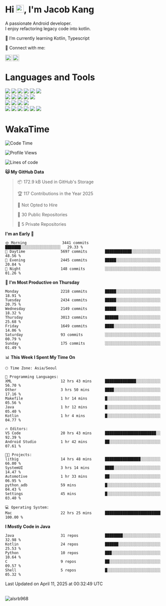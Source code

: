 # Hi <img src="https://media.giphy.com/media/hvRJCLFzcasrR4ia7z/giphy.gif" width="25px">, I'm Jacob Kang
A passionate Android developer.
</br>
I enjoy refactoring legacy code into kotlin.

🌱 I’m currently learning Kotlin, Typescript

🤝 Connect with me:

<a href="https://www.linkedin.com/in/minkyu-kang-b7477b1b2/"><img align="left" src="https://raw.githubusercontent.com/yushi1007/yushi1007/main/images/linkedin.svg" alt="Minkyu Kang | LinkedIn" width="21px"/></a>
<a href="https://www.instagram.com/_jacob_kang/"><img align="left" src="https://raw.githubusercontent.com/yushi1007/yushi1007/main/images/instagram.svg" alt="Jacob Kang | Instagram" width="21px"/></a>

</br>

# Languages and Tools

<div align="left">
<img src="https://img.shields.io/badge/java-007396?logo=java&logoColor=white"/>
<img src="https://img.shields.io/badge/kotlin-7F52FF?logo=kotlin&logoColor=white"/>
<img src="https://img.shields.io/badge/python-3776AB?logo=python&logoColor=white"/>
<img src="https://img.shields.io/badge/bash shell-4EAA25?logo=gnubash&logoColor=white"/>
<img src="https://img.shields.io/badge/c-A8B9CC?logo=c&logoColor=white"/>
<img src="https://img.shields.io/badge/c++-00599C?logo=c%2b%2b&logoColor=white"/>
</div>
<div align="left">
<img src="https://img.shields.io/badge/git-F05032?logo=git&logoColor=white"/>
<img src="https://img.shields.io/badge/github-181717?logo=github&logoColor=white"/>
<img src="https://img.shields.io/badge/mysql-4479A1?logo=mysql&logoColor=white"/>
<img src="https://img.shields.io/badge/sqlite-003B57?logo=sqlite&logoColor=white"/>
<img src="https://img.shields.io/badge/amazon AWS-232F3E?logo=amazonaws&logoColor=white"/>
</div>
<div align="left">
<img src="https://img.shields.io/badge/android-3DDC84?logo=android&logoColor=white"/>
<img src="https://img.shields.io/badge/linux-FCC624?logo=linux&logoColor=white"/>
<img src="https://img.shields.io/badge/flask-000000?logo=flask&logoColor=white"/>
<img src="https://img.shields.io/badge/arduino-00979D?logo=arduino&logoColor=white"/>
</div>
<div align="left">
<img src="https://img.shields.io/badge/slack-4A154B?logo=slack&logoColor=white"/>
<img src="https://img.shields.io/badge/notion-000000?logo=notion&logoColor=white"/>
<img src="https://img.shields.io/badge/jira-0052CC?logo=jira&logoColor=white"/>
<img src="https://img.shields.io/badge/postman-FF6C37?logo=postman&logoColor=white"/>
<img src="https://img.shields.io/badge/intellij-000000?logo=intellijidea&logoColor=white"/>
<img src="https://img.shields.io/badge/pycharm-000000?logo=pycharm&logoColor=white"/>
</div>

# WakaTime

<!--START_SECTION:waka-->
![Code Time](http://img.shields.io/badge/Code%20Time-4%2C746%20hrs%2046%20mins-blue)

![Profile Views](http://img.shields.io/badge/Profile%20Views-0-blue)

![Lines of code](https://img.shields.io/badge/From%20Hello%20World%20I%27ve%20Written-5.2%20million%20lines%20of%20code-blue)

**🐱 My GitHub Data** 

> 📦 172.9 kB Used in GitHub's Storage 
 > 
> 🏆 117 Contributions in the Year 2025
 > 
> 🚫 Not Opted to Hire
 > 
> 📜 30 Public Repositories 
 > 
> 🔑 5 Private Repositories 
 > 
**I'm an Early 🐤** 

```text
🌞 Morning                3441 commits        ███████░░░░░░░░░░░░░░░░░░   29.33 % 
🌆 Daytime                5697 commits        ████████████░░░░░░░░░░░░░   48.56 % 
🌃 Evening                2445 commits        █████░░░░░░░░░░░░░░░░░░░░   20.84 % 
🌙 Night                  148 commits         ░░░░░░░░░░░░░░░░░░░░░░░░░   01.26 % 
```
📅 **I'm Most Productive on Thursday** 

```text
Monday                   2218 commits        █████░░░░░░░░░░░░░░░░░░░░   18.91 % 
Tuesday                  2434 commits        █████░░░░░░░░░░░░░░░░░░░░   20.75 % 
Wednesday                2149 commits        █████░░░░░░░░░░░░░░░░░░░░   18.32 % 
Thursday                 3013 commits        ██████░░░░░░░░░░░░░░░░░░░   25.68 % 
Friday                   1649 commits        ████░░░░░░░░░░░░░░░░░░░░░   14.06 % 
Saturday                 93 commits          ░░░░░░░░░░░░░░░░░░░░░░░░░   00.79 % 
Sunday                   175 commits         ░░░░░░░░░░░░░░░░░░░░░░░░░   01.49 % 
```


📊 **This Week I Spent My Time On** 

```text
🕑︎ Time Zone: Asia/Seoul

💬 Programming Languages: 
XML                      12 hrs 43 mins      ██████████████░░░░░░░░░░░   56.70 % 
Other                    3 hrs 50 mins       ████░░░░░░░░░░░░░░░░░░░░░   17.16 % 
Makefile                 1 hr 14 mins        █░░░░░░░░░░░░░░░░░░░░░░░░   05.56 % 
Java                     1 hr 12 mins        █░░░░░░░░░░░░░░░░░░░░░░░░   05.40 % 
Kotlin                   1 hr 4 mins         █░░░░░░░░░░░░░░░░░░░░░░░░   04.77 % 

🔥 Editors: 
VS Code                  20 hrs 43 mins      ███████████████████████░░   92.39 % 
Android Studio           1 hr 42 mins        ██░░░░░░░░░░░░░░░░░░░░░░░   07.61 % 

🐱‍💻 Projects: 
litbig                   14 hrs 48 mins      ████████████████░░░░░░░░░   66.00 % 
SystemUI                 3 hrs 14 mins       ████░░░░░░░░░░░░░░░░░░░░░   14.47 % 
Automotive               1 hr 33 mins        ██░░░░░░░░░░░░░░░░░░░░░░░   06.95 % 
python_adb               59 mins             █░░░░░░░░░░░░░░░░░░░░░░░░   04.43 % 
Settings                 45 mins             █░░░░░░░░░░░░░░░░░░░░░░░░   03.40 % 

💻 Operating System: 
Mac                      22 hrs 25 mins      █████████████████████████   100.00 % 
```

**I Mostly Code in Java** 

```text
Java                     31 repos            ████████░░░░░░░░░░░░░░░░░   32.98 % 
Kotlin                   24 repos            ██████░░░░░░░░░░░░░░░░░░░   25.53 % 
Python                   10 repos            ███░░░░░░░░░░░░░░░░░░░░░░   10.64 % 
C                        9 repos             ██░░░░░░░░░░░░░░░░░░░░░░░   09.57 % 
Shell                    5 repos             █░░░░░░░░░░░░░░░░░░░░░░░░   05.32 % 
```




 Last Updated on April 11, 2025 at 00:32:49 UTC
<!--END_SECTION:waka-->

</br>

<div align="left">
<img align="left" src="https://github-readme-stats.vercel.app/api/top-langs?username=alsrb968&show_icons=true&locale=en&layout=compact&theme=dark" alt="alsrb968" />
</div>
